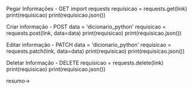 Pegar Informações - GET
import requests
requisicao = requests.get(link)
print(requisicao)
print(requisicao.json())

Criar informação - POST
data = 'dicionario_python'
requisicao = requests.post(link, data=data)
print(requisicao)
print(requisicao.json())

Editar informação - PATCH
data = 'dicionario_python'
requisicao = requests.patch(link, data=data)
print(requisicao)
print(requisicao.json())

Deletar Informação - DELETE
requisicao = requests.delete(link)
print(requisicao)
print(requisicao.json())

resumo->
